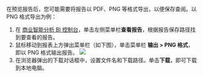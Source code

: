 在预览报告后，您可能需要将报告以 PDF、PNG 等格式导出，以便保存查阅。以 PNG 格式导出为例：
1. 在 [商业智能分析 BI 控制台](https://console.cloud.tencent.com/bi)，单击左侧菜单栏**查看报告**，根据报告保存路径找到要查看的报告。
2. 鼠标移动到报表上方弹出菜单栏（如下图），单击菜单栏 **输出 > PNG 格式**，即以 PNG 格式输出报告。
![](https://main.qcloudimg.com/raw/ef936607a684d221ebdcbf09a7212e7f.png)
3. 在浏览器弹出的下载对话框中，设置文件名和下载路径。单击**下载**，即可下载到本地电脑。
